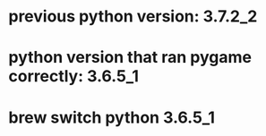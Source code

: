 # previous python version: 3.7.2_2
# python version that ran pygame correctly: 3.6.5_1
# brew switch python 3.6.5_1